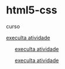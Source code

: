 # html5-css
 curso

<a href="https://camillyvitoria585.github.io/html5-css/execicio/exe 001">execulta atividade</a>
<ul><a href="https://camillyvitoria585.github.io/html5-css/execicio/exe 003">execulta atividade</a></ul>
<ul><a href="https://camillyvitoria585.github.io/html5-css/execicio/exe 004">execulta atividade</a></ul>